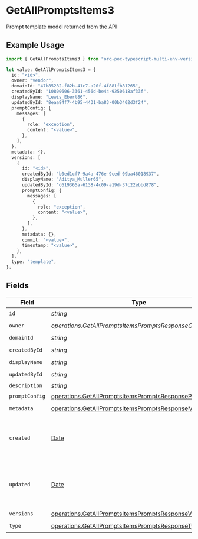 # GetAllPromptsItems3

Prompt template model returned from the API

## Example Usage

```typescript
import { GetAllPromptsItems3 } from "orq-poc-typescript-multi-env-version/models/operations";

let value: GetAllPromptsItems3 = {
  id: "<id>",
  owner: "vendor",
  domainId: "47b85282-f82b-41c7-a20f-4f881fb81265",
  createdById: "10800606-3361-456d-be44-9250618af33f",
  displayName: "Lewis_Ebert86",
  updatedById: "8eaa84f7-4b95-4431-ba83-00b3402d3f24",
  promptConfig: {
    messages: [
      {
        role: "exception",
        content: "<value>",
      },
    ],
  },
  metadata: {},
  versions: [
    {
      id: "<id>",
      createdById: "b0ed1cf7-9a4a-476e-9ced-09ba46018937",
      displayName: "Aditya_Muller65",
      updatedById: "d619365a-6138-4c09-a19d-37c22ebbd878",
      promptConfig: {
        messages: [
          {
            role: "exception",
            content: "<value>",
          },
        ],
      },
      metadata: {},
      commit: "<value>",
      timestamp: "<value>",
    },
  ],
  type: "template",
};
```

## Fields

| Field                                                                                                                                | Type                                                                                                                                 | Required                                                                                                                             | Description                                                                                                                          |
| ------------------------------------------------------------------------------------------------------------------------------------ | ------------------------------------------------------------------------------------------------------------------------------------ | ------------------------------------------------------------------------------------------------------------------------------------ | ------------------------------------------------------------------------------------------------------------------------------------ |
| `id`                                                                                                                                 | *string*                                                                                                                             | :heavy_check_mark:                                                                                                                   | N/A                                                                                                                                  |
| `owner`                                                                                                                              | *operations.GetAllPromptsItemsPromptsResponseOwner*                                                                                  | :heavy_check_mark:                                                                                                                   | N/A                                                                                                                                  |
| `domainId`                                                                                                                           | *string*                                                                                                                             | :heavy_check_mark:                                                                                                                   | N/A                                                                                                                                  |
| `createdById`                                                                                                                        | *string*                                                                                                                             | :heavy_check_mark:                                                                                                                   | N/A                                                                                                                                  |
| `displayName`                                                                                                                        | *string*                                                                                                                             | :heavy_check_mark:                                                                                                                   | N/A                                                                                                                                  |
| `updatedById`                                                                                                                        | *string*                                                                                                                             | :heavy_check_mark:                                                                                                                   | N/A                                                                                                                                  |
| `description`                                                                                                                        | *string*                                                                                                                             | :heavy_minus_sign:                                                                                                                   | N/A                                                                                                                                  |
| `promptConfig`                                                                                                                       | [operations.GetAllPromptsItemsPromptsResponsePromptConfig](../../models/operations/getallpromptsitemspromptsresponsepromptconfig.md) | :heavy_check_mark:                                                                                                                   | N/A                                                                                                                                  |
| `metadata`                                                                                                                           | [operations.GetAllPromptsItemsPromptsResponseMetadata](../../models/operations/getallpromptsitemspromptsresponsemetadata.md)         | :heavy_check_mark:                                                                                                                   | N/A                                                                                                                                  |
| `created`                                                                                                                            | [Date](https://developer.mozilla.org/en-US/docs/Web/JavaScript/Reference/Global_Objects/Date)                                        | :heavy_minus_sign:                                                                                                                   | The date and time the resource was created                                                                                           |
| `updated`                                                                                                                            | [Date](https://developer.mozilla.org/en-US/docs/Web/JavaScript/Reference/Global_Objects/Date)                                        | :heavy_minus_sign:                                                                                                                   | The date and time the resource was last updated                                                                                      |
| `versions`                                                                                                                           | [operations.GetAllPromptsItemsPromptsResponseVersions](../../models/operations/getallpromptsitemspromptsresponseversions.md)[]       | :heavy_check_mark:                                                                                                                   | N/A                                                                                                                                  |
| `type`                                                                                                                               | [operations.GetAllPromptsItemsPromptsResponseType](../../models/operations/getallpromptsitemspromptsresponsetype.md)                 | :heavy_check_mark:                                                                                                                   | N/A                                                                                                                                  |